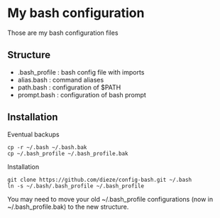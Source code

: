 My bash configuration
======================

Those are my bash configuration files

Structure
---------

  * .bash_profile : bash config file with imports
  * alias.bash : command aliases
  * path.bash : configuration of $PATH
  * prompt.bash : configuration of bash prompt

Installation
------------

Eventual backups

	cp -r ~/.bash ~/.bash.bak
	cp ~/.bash_profile ~/.bash_profile.bak

Installation

	git clone https://github.com/dieze/config-bash.git ~/.bash
	ln -s ~/.bash/.bash_profile ~/.bash_profile

You may need to move your old ~/.bash_profile configurations (now in ~/.bash_profile.bak) to the new structure.
